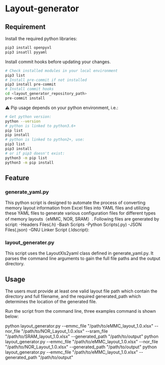 # Layout-generator

## Requirement

Install the required python libraries:
```sh
pip3 install openpyxl
pip3 insatll pyyaml
```

Install commit hooks before updating your changes.
```sh
# Check installed modules in your local environment
pip3 list
# Install pre-commit if not installed
pip3 install pre-commit
# Install commit hooks
cd <layout_generator_repository_path>
pre-commit install
```

⚠ Pip usage depends on your python environment, i.e.:
```sh
# Get python version:
python --version
# python is linked to python3.6+
pip list
pip install
# python is linked to python2+, use:
pip3 list
pip3 install
# or if pip3 doesn't exist:
python3 -m pip list
python3 -m pip install
```

## Feature

### generate_yaml.py

This python script is designed to automate the process of converting memory layout information from Excel files into YAML files and utilizing these YAML files to generate various configuration files for different types of memory layouts（eMMC, NOR, SRAM）.
Following files are generated by script:
-Headers Files(.h)
-Bash Scripts
-Python Scripts(.py)
-JSON Files(.json)
-GNU Linker Script (.ldscript):

### layout_generater.py

This script uses the LayoutXls2yaml class defined in generate_yaml.py. It parses the command line arguments to gain the full file paths and the output directory.

## Usage

The users must provide at least one valid layout file path which contain the directory and full filename, and the required generated_path which determines the location of the generated file.

Run the script from the command line, three examples command is shown below:

python layout_generator.py --emmc_file "/path/to/eMMC_layout_1.0.xlsx" --nor_file "/path/to/NOR_Layout_1.0.xlsx" --sram_file "/path/to/SRAM_layout_1.0.xlsx" --generated_path "/path/to/output"
python layout_generator.py --emmc_file "/path/to/eMMC_layout_1.0.xlsx" --nor_file "/path/to/NOR_Layout_1.0.xlsx" --generated_path "/path/to/output"
python layout_generator.py --emmc_file "/path/to/eMMC_layout_1.0.xlsx" --generated_path "/path/to/output"
